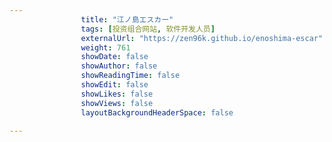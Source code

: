---
                title: "江ノ島エスカー"
                tags: [投资组合网站, 软件开发人员]
                externalUrl: "https://zen96k.github.io/enoshima-escar"
                weight: 761
                showDate: false
                showAuthor: false
                showReadingTime: false
                showEdit: false
                showLikes: false
                showViews: false
                layoutBackgroundHeaderSpace: false
                ---

